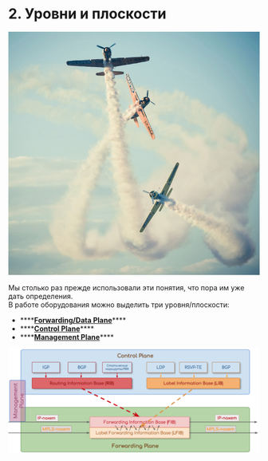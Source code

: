# 2. Уровни и плоскости

![](../../.gitbook/assets/image%20%28137%29.png)

Мы столько раз прежде использовали эти понятия, что пора им уже дать определения.  
В работе оборудования можно выделить три уровня/плоскости:

* \*\*\*\*[**Forwarding/Data Plane**](forwarding-data-plane.md)\*\*\*\*
* \*\*\*\*[**Control Plane**](control-plane.md)\*\*\*\*
* \*\*\*\*[**Management Plane**](management-plane.md)\*\*\*\*

![](../../.gitbook/assets/image%20%28139%29.png)

